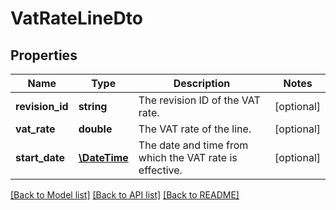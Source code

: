 # VatRateLineDto

## Properties
Name | Type | Description | Notes
------------ | ------------- | ------------- | -------------
**revision_id** | **string** | The revision ID of the VAT rate. | [optional] 
**vat_rate** | **double** | The VAT rate of the line. | [optional] 
**start_date** | [**\DateTime**](\DateTime.md) | The date and time from which the VAT rate is effective. | [optional] 

[[Back to Model list]](../README.md#documentation-for-models) [[Back to API list]](../README.md#documentation-for-api-endpoints) [[Back to README]](../README.md)


